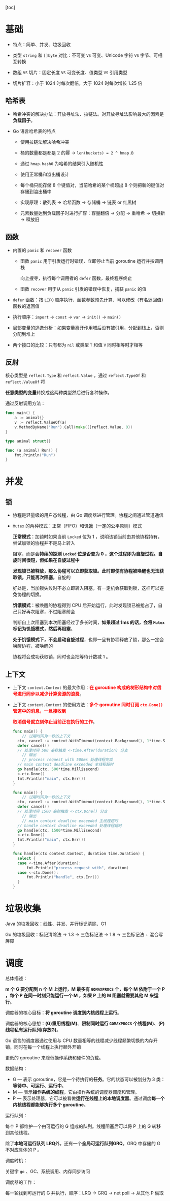 [toc]

# 基础

- 特点：简单、并发、垃圾回收

- 类型 `string` 和 `[]byte` 对比：不可变 `VS` 可变、Unicode 字符 `VS` 字节、可相互转换

- 数组 `VS` 切片：固定长度 `VS` 可变长度、值类型 `VS` 引用类型

- 切片扩容：小于 1024 时每次翻倍，大于 1024 时每次增长 1.25 倍

## 哈希表

- 哈希冲突的解决办法：开放寻址法、拉链法。对开放寻址法影响最大的因素是**负载因子**。

- Go 语言哈希表的特点

  - 使用拉链法解决哈希冲突

  - 桶的数量都是都是 2 的幂 -> `len(buckets) = 2 ^ hmap.B`
  - 通过 `hmap.hash0` 为哈希的结果引入随机性
  - 使用正常桶和溢出桶设计
  - 每个桶只能存储 8 个键值对，当前哈希的某个桶超出 8 个则把新的键值对存储到溢出桶中
  - 实现原理：散列表 -> 哈希函数 -> 存储桶 -> 链表 or 红黑树
  - 元素数量达到负载因子时进行扩容：容量翻倍 -> 分配 -> 重哈希 -> 切换新 -> 释放旧

## 函数

- 内置的 `panic` 和 `recover` 函数

  - 函数 `panic` 用于引发运行时错误，立即停止当前 goroutine 运行并按调用栈

    向上搜寻，执行每个调用者的 `defer` 函数，最终程序终止

  - 函数 `recover` 用于从 `panic` 引发的错误中恢复，捕获 `panic` 的值

- `defer` 函数：按 `LIFO` 顺序执行、函数参数预先计算、可以修改（有名返回值）函数的返回值

- 执行顺序：`import` -> `const` -> `var` -> `init()` -> `main()`

- 局部变量的逃逸分析：如果变量离开作用域后没有被引用，分配到栈上，否则分配到堆上

- 两个接口的比较：只有都为 `nil` 或类型 `T` 和值 `V` 同时相等时才相等

## 反射

核心类型是 `reflect.Type` 和 `reflect.Value` ，通过 `reflect.TypeOf` 和 `reflect.ValueOf` 将

**任意类型的变量**转换成这两种类型然后进行各种操作。

通过反射调用方法：

```go
func main() {
	a := animal{}
	v := reflect.ValueOf(a)
	v.MethodByName("Run").Call(make([]reflect.Value, 0))
}

type animal struct{}

func (a animal) Run() {
	fmt.Println("Run")
}
```

# 并发

## 锁

- 协程是轻量级的用户态线程，由 Go 调度器进行管理。协程之间通过管道通信

- `Mutex` 的两种模式：正常（FIFO）和饥饿（一定的公平原则）模式

  **正常模式**：加锁时如果当前 `Locked` 位为 1 ，说明该锁当前由其他协程持有，尝试加锁的协程并不是马上转入

  阻塞，而是会**持续的探测 `Locked` 位是否变为 0 ，这个过程即为自旋过程。自旋时间很短，但如果在自旋过程中**

  **发现锁已被释放，那么协程可以立即获取锁。此时即便有协程被唤醒也无法获取锁，只能再次阻塞**。自旋的

  好处是，当加锁失败时不必立即转入阻塞，有一定机会获取到锁，这样可以避免协程的切换。

  **饥饿模式**：被唤醒的协程得到 CPU 后开始运行，此时发现锁已被抢占了，自己只好再次阻塞，不过阻塞前会

  判断自上次阻塞到本次阻塞经过了多长时间，**如果超过 1ms 的话，会将 `Mutex` 标记为饥饿模式，然后再阻塞**。

  **处于饥饿模式下，不会启动自旋过程**，也即一旦有协程释放了锁，那么一定会唤醒协程，被唤醒的

  协程将会成功获取锁，同时也会把等待计数减 1 。

## 上下文

- 上下文 `context.Context` 的最大作用：<font color=red>**在 goroutine 构成的树形结构中对信号进行同步以减少计算资源的浪费**</font>。

- 上下文 `context.Context` 的使用方法：<font color=red>**多个 goroutine 同时订阅 `ctx.Done()` 管道中的消息，一旦接收到**</font>

  <font color=red>**取消信号就立刻停止当前正在执行的工作**</font>。

  ```go
  func main() {
      // 过期时间为一秒的上下文
  	ctx, cancel := context.WithTimeout(context.Background(), 1*time.Second)
  	defer cancel()
  	// 处理时间 500 毫秒触发 <-time.After(duration) 分支
      // 输出
      // process request with 500ms 处理线程完成
  	// main context deadline exceeded 主线程超时
  	go handle(ctx, 500*time.Millisecond)
  	<-ctx.Done()
  	fmt.Println("main", ctx.Err())
  }
  
  func main() {
      // 过期时间为一秒的上下文
  	ctx, cancel := context.WithTimeout(context.Background(), 1*time.Second)
  	defer cancel()
  	// 处理时间 1500 毫秒触发 <-ctx.Done() 分支
      // 输出
      // main context deadline exceeded 主线程超时
  	// handle context deadline exceeded 处理线程超时
  	go handle(ctx, 1500*time.Millisecond)
  	<-ctx.Done()
  	fmt.Println("main", ctx.Err())
  }
  
  func handle(ctx context.Context, duration time.Duration) {
  	select {
  	case <-time.After(duration):
  		fmt.Println("process request with", duration)
  	case <-ctx.Done():
  		fmt.Println("handle", ctx.Err())
  	}
  }
  ```

# 垃圾收集

Java 的垃圾回收：线性、并发、并行标记清除、G1

Go 的垃圾回收：标记清除法 -> 1.3 -> 三色标记法 -> 1.8 -> 三色标记法 + 混合写屏障

# 调度

总体描述：

**m 个 G 要分配到 n 个 M 上运行，M 最多有 `GOMAXPROCS` 个，每个 M 依附于一个 P ，每个 P 在同一时刻只能运行一个 M ，如果 P 上的 M 阻塞就需要其他 M 来运行**。

调度器的核心目标：**将 goroutine 调度到内核线程上运行**。

调度器的核心思想：**(G)重用线程(M)**、**限制同时运行 `GOMAXPROCS` 个线程(M)**、**(P)线程私有运行队列(存放G)**。

Go 语言的调度器通过使用与 CPU 数量相等的线程减少线程频繁切换的内存开销，同时在每一个线程上执行额外开销

更低的 goroutine 来降低操作系统和硬件的负载。

数据结构：

- G — 表示 goroutine，它是一个待执行的**任务**。它的状态可以被划分为 3 类：**等待中、可运行、运行中**。
- M — 表示**操作系统的线程**，它由操作系统的调度器调度和管理。
- P — 表示处理器，它可以被看做**运行在线程上的本地调度器**。通过调度**每一个内核线程都能够执行多个 goroutine**。

运行队列：

每个 P 都维护一个由可运行的 G 组成的队列。线程阻塞后可以将 P 上的 G 转移到其他线程。

除了**本地可运行队列 LRQ**外，还有一个**全局可运行队列GRQ**，GRQ 中存储的 G 不对应具体的 P 。

调度时机：

关键字 `go` 、GC、系统调用、内存同步访问

调度器的工作：

每一轮找到可运行的 G 并执行，顺序：LRQ -> GRQ -> net poll -> 从其他 P 偷取
